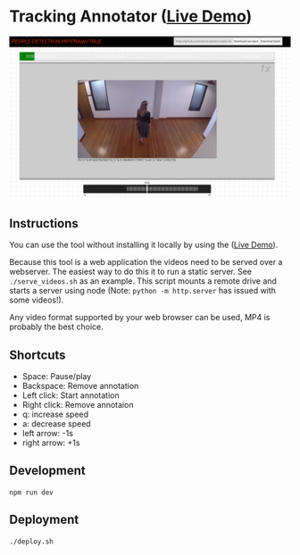 # Tracking Annotator ([Live Demo](https://jackdeadman.github.io/tracking-annotator/index.html))
![Screenshot](https://github.com/jackdeadman/tracking-annotator/raw/master/screenshot.png)

## Instructions
You can use the tool without installing it locally by using the ([Live Demo](https://jackdeadman.github.io/tracking-annotator/index.html)).

Because this tool is a web application the videos need to be served over a webserver. The easiest way to do this it to run a static server. See `./serve_videos.sh` as an example. This script mounts a remote drive and starts a server using node (Note: `python -m http.server` has issued with some videos!).

Any video format supported by your web browser can be used, MP4 is probably the best choice.

## Shortcuts
- Space: Pause/play
- Backspace: Remove annotation
- Left click: Start annotation
- Right click: Remove annotaion
- q: increase speed
- a: decrease speed
- left arrow: -1s
- right arrow: +1s

## Development
```
npm run dev
```

## Deployment
```
./deploy.sh
```
